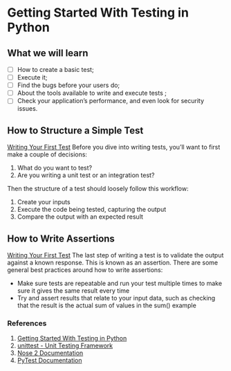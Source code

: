 # Getting Started With Testing in Python

## What we will learn

- [ ] How to create a basic test;
- [ ] Execute it;
- [ ] Find the bugs before your users do;
- [ ] About the tools available to write and execute tests ;
- [ ] Check your application’s performance, and even look for security issues.

## How to Structure a Simple Test

[Writing Your First Test](https://realpython.com/python-testing/)
Before you dive into writing tests, you’ll want to first make a couple of decisions:

1. What do you want to test?
2. Are you writing a unit test or an integration test?

Then the structure of a test should loosely follow this workflow:

1. Create your inputs
2. Execute the code being tested, capturing the output
3. Compare the output with an expected result

## How to Write Assertions

[Writing Your First Test](https://realpython.com/python-testing/)
The last step of writing a test is to validate the output against a known response. This is known as an assertion.
There are some general best practices around how to write assertions:

- Make sure tests are repeatable and run your test multiple times to make sure it gives the same result every time
- Try and assert results that relate to your input data, such as checking that the result is the actual sum of values in the sum() example

### References

1. [Getting Started With Testing in Python](https://realpython.com/python-testing/)
2. [unittest - Unit Testing Framework](https://docs.python.org/3/library/unittest.html)
3. [Nose 2 Documentation](https://docs.nose2.io/en/latest/)
4. [PyTest Documentation](https://docs.pytest.org/en/latest/)